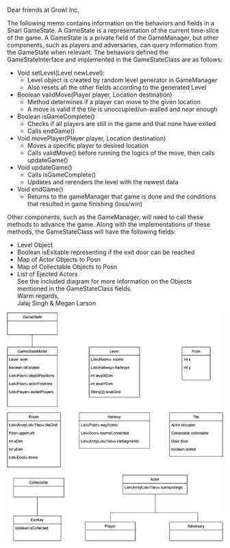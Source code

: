 Dear friends at Growl Inc,<br>

The following memo contains information on the behaviors and fields in a Snarl GameState. A GameState is a representation of the current time-slice of the game. A GameState is a private field of the GameManager, but other components, such as players and adversaries, can query information from the GameState when relevant. The behaviors defined the GameStateInterface and implemented in the GameStateClass are as follows:<br>
* Void setLevel(Level newLevel):
  * Level object is created by random level generator in GameManager
  * Also resets all the other fields according to the generated Level
* Boolean validMove(Player player, Location destination)
  * Method determines if a player can move to the given location
  * A move is valid if the tile is unoccupied/un-walled and near enough
* Boolean isGameComplete()
  * Checks if all players are still in the game and that none have exited
  * Calls endGame()
* Void movePlayer(Player player, Location destination)
  * Moves a specific player to desired location
  * Calls validMove() before running the logics of the move, then calls updateGame()
* Void updateGame()
  * Calls isGameComplete()
  * Updates and rerenders the level with the newest data
* Void endGame()
  * Returns to the gameManager that game is done and the conditions that resulted in game finishing (loss/win)<br>

Other components, such as the GameManager, will need to call these methods to advance the game. Along with the implementations of these methods, the GameStateClass will have the following fields: <br>
* Level Object
* Boolean isExitable representing if the exit door can be reached
* Map of Actor Objects to Posn
* Map of Collectable Objects to Posn
* List of Ejected Actors <br>
See the included diagram for more information on the Objects mentioned in the GameStateClass fields. <br>
Warm regards, <br>
	Jalaj Singh & Megan Larson <br>
<img src="milestone2uml.png" alt="UML Diagram" />


